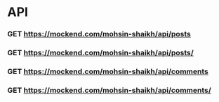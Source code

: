 # API

### GET https://mockend.com/mohsin-shaikh/api/posts
### GET https://mockend.com/mohsin-shaikh/api/posts/<id>
### GET https://mockend.com/mohsin-shaikh/api/comments
### GET https://mockend.com/mohsin-shaikh/api/comments/<id>
